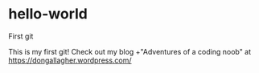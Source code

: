 # hello-world
First git

This is my first git!   Check out my blog +"Adventures of a coding noob" at https://dongallagher.wordpress.com/
